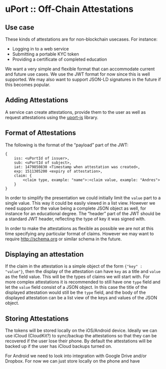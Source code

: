# uPort :: Off-Chain Attestations

## Use case

These kinds of attestations are for non-blockchain usecases. For instance:

* Logging in to a web service
* Submitting a portable KYC token
* Providing a certificate of completed education

We want a very simple and flexible format that can accommodate current and future use cases. We use the JWT format for now since this is well supported. We may also want to support JSON-LD signatures in the future if this becomes popular.

## Adding Attestations

A service can create attestations, provide them to the user as well as request attestations using the [uport-js](https://github.com/uport-project/uport-js) library.

## Format of Attestations

The following is the format of the “payload” part of the JWT:

```
{
    iss: <uPortId of issuer>,
    sub: <uPortId of subject>,
    iat: 1479850830 <Timestamp when attestation was created>,
    exp: 1511305200 <expiry of attestation>,
    claim: {
        <claim type, example: "name">:<claim value, example: "Andres">
    }
}
```

In order to simplify the presentation we could initially limit the `value` part to a single value. This way it could be easily viewed in a list view. However we need support for  the value being a complete JSON object as well, for instance for an educational degree. The “header” part of the JWT should be a standard JWT header, reflecting the type of key it was signed with. 

In order to make the attestations as flexible as possible we are not at this time specifying any particular format of claims. However we may want to require http://schema.org or similar schema in the future.


## Displaying an attestation

If the claim in the attestation is a simple object of the form `{"key" : "value"}`, then the display of the attestation can have `key` as a title and `value` as the field value. This will be the types of claims we will start with. For more complex attestations it is recommended to still have one `type` field and let the `value` field consist of a JSON object. In this case the title of the displayed attestation would still be the `type` field, and the body of the displayed attestation can be a list view of the keys and values of the JSON object.



## Storing Attestations

The tokens will be stored locally on the iOS/Android device. Ideally we can use iCloud (CloudKit?) to sync/backup the attestations so that they can be recovered if the user lose their phone.
By default the attestations will be backed up if the user has iCloud backups turned on.

For Android we need to look into integration with Google Drive and/or Dropbox. For now we can just store locally on the phone and have 

